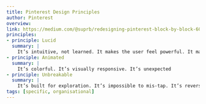 ```yaml
---
title: Pinterest Design Principles
author: Pinterest
overview:
link: https://medium.com/@suprb/redesigning-pinterest-block-by-block-6040a00d80a3
principles:
- principle: Lucid
  summary: |
    It’s intuitive, not learned. It makes the user feel powerful. It makes the content taste better.
- principle: Animated
  summary: |
    It’s colorful. It’s visually responsive. It’s unexpected
- principle: Unbreakable
  summary: |
    It’s built for exploration. It’s impossible to mis-tap. It’s reversible.
tags: [specific, organisational]    
---
```


